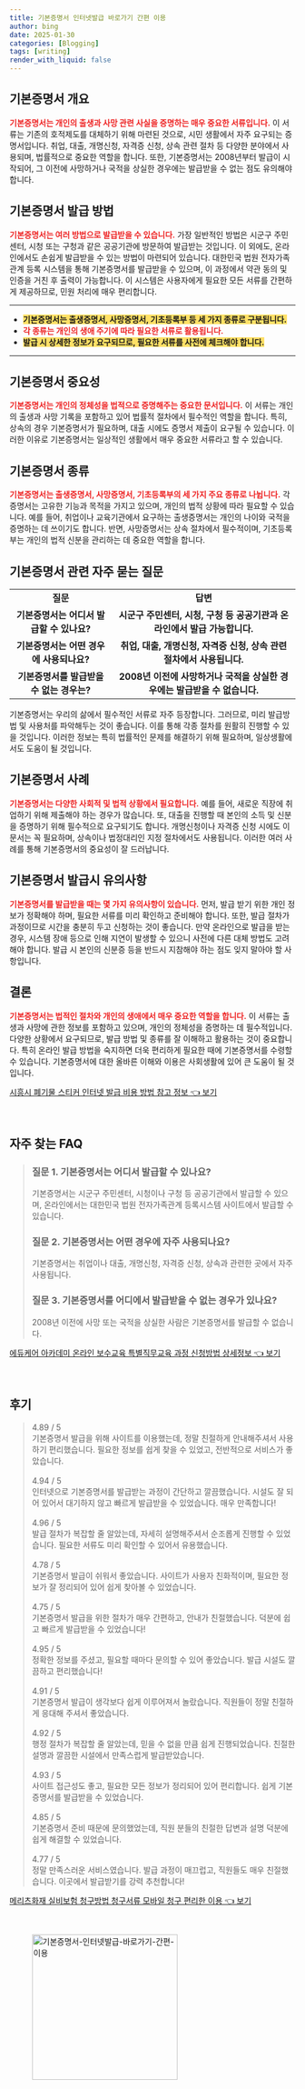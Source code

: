 ```yaml
---
title: 기본증명서 인터넷발급 바로가기 간편 이용
author: bing
date: 2025-01-30
categories: [Blogging]
tags: [writing]
render_with_liquid: false
---
```



<h2 id='기본증명서 개요'>기본증명서 개요</h2>

<p><b><span style="color: #ee2323;">기본증명서는 개인의 출생과 사망 관련 사실을 증명하는 매우 중요한 서류입니다.</span></b> 이 서류는 기존의 호적제도를 대체하기 위해 마련된 것으로, 시민 생활에서 자주 요구되는 증명서입니다. 취업, 대출, 개명신청, 자격증 신청, 상속 관련 절차 등 다양한 분야에서 사용되며, 법률적으로 중요한 역할을 합니다. 또한, 기본증명서는 2008년부터 발급이 시작되어, 그 이전에 사망하거나 국적을 상실한 경우에는 발급받을 수 없는 점도 유의해야 합니다.</p>

<h2 id='기본증명서 발급 방법'>기본증명서 발급 방법</h2>

<p><b><span style="color: #ee2323;">기본증명서는 여러 방법으로 발급받을 수 있습니다.</span></b> 가장 일반적인 방법은 시군구 주민센터, 시청 또는 구청과 같은 공공기관에 방문하여 발급받는 것입니다. 이 외에도, 온라인에서도 손쉽게 발급받을 수 있는 방법이 마련되어 있습니다. 대한민국 법원 전자가족관계 등록 시스템을 통해 기본증명서를 발급받을 수 있으며, 이 과정에서 약관 동의 및 인증을 거친 후 출력이 가능합니다. 이 시스템은 사용자에게 필요한 모든 서류를 간편하게 제공하므로, 민원 처리에 매우 편리합니다.</p>

<hr />

<ul>
    <li><b><span style="background-color: #ffe066;">기본증명서는 출생증명서, 사망증명서, 기초등록부 등 세 가지 종류로 구분됩니다.</span></b></li>
    <li><b><span style="color: #ee2323;">각 종류는 개인의 생애 주기에 따라 필요한 서류로 활용됩니다.</span></b></li>
    <li><b><span style="background-color: #ffe066;">발급 시 상세한 정보가 요구되므로, 필요한 서류를 사전에 체크해야 합니다.</span></b></li>
</ul>

<hr />

<h2 id='기본증명서 중요성'>기본증명서 중요성</h2>

<p><b><span style="color: #ee2323;">기본증명서는 개인의 정체성을 법적으로 증명해주는 중요한 문서입니다.</span></b> 이 서류는 개인의 출생과 사망 기록을 포함하고 있어 법률적 절차에서 필수적인 역할을 합니다. 특히, 상속의 경우 기본증명서가 필요하며, 대출 시에도 증명서 제출이 요구될 수 있습니다. 이러한 이유로 기본증명서는 일상적인 생활에서 매우 중요한 서류라고 할 수 있습니다.</p>

<h2 id='기본증명서 종류'>기본증명서 종류</h2>

<p><b><span style="color: #ee2323;">기본증명서는 출생증명서, 사망증명서, 기초등록부의 세 가지 주요 종류로 나뉩니다.</span></b> 각 증명서는 고유한 기능과 목적을 가지고 있으며, 개인의 법적 상황에 따라 필요할 수 있습니다. 예를 들어, 취업이나 교육기관에서 요구하는 출생증명서는 개인의 나이와 국적을 증명하는 데 쓰이기도 합니다. 반면, 사망증명서는 상속 절차에서 필수적이며, 기초등록부는 개인의 법적 신분을 관리하는 데 중요한 역할을 합니다.</p>

<h2 id='기본증명서 관련 자주 묻는 질문'>기본증명서 관련 자주 묻는 질문</h2>

<table>
    <tr>
        <td style="text-align: center; height: 17px;"><b>질문</b></td>
        <td style="text-align: center; height: 17px;"><b>답변</b></td>
    </tr>
    <tr>
        <td style="text-align: center; height: 17px;"><b>기본증명서는 어디서 발급할 수 있나요?</b></td>
        <td style="text-align: center; height: 17px;"><b>시군구 주민센터, 시청, 구청 등 공공기관과 온라인에서 발급 가능합니다.</b></td>
    </tr>
    <tr>
        <td style="text-align: center; height: 17px;"><b>기본증명서는 어떤 경우에 사용되나요?</b></td>
        <td style="text-align: center; height: 17px;"><b>취업, 대출, 개명신청, 자격증 신청, 상속 관련 절차에서 사용됩니다.</b></td>
    </tr>
    <tr>
        <td style="text-align: center; height: 17px;"><b>기본증명서를 발급받을 수 없는 경우는?</b></td>
        <td style="text-align: center; height: 17px;"><b>2008년 이전에 사망하거나 국적을 상실한 경우에는 발급받을 수 없습니다.</b></td>
    </tr>
</table>

<p>기본증명서는 우리의 삶에서 필수적인 서류로 자주 등장합니다. 그러므로, 미리 발급방법 및 사용처를 파악해두는 것이 좋습니다. 이를 통해 각종 절차를 원활히 진행할 수 있을 것입니다. 이러한 정보는 특히 법률적인 문제를 해결하기 위해 필요하며, 일상생활에서도 도움이 될 것입니다.</p>

<h2 id='기본증명서 사례'>기본증명서 사례</h2>

<p><b><span style="color: #ee2323;">기본증명서는 다양한 사회적 및 법적 상황에서 필요합니다.</span></b> 예를 들어, 새로운 직장에 취업하기 위해 제출해야 하는 경우가 많습니다. 또, 대출을 진행할 때 본인의 소득 및 신분을 증명하기 위해 필수적으로 요구되기도 합니다. 개명신청이나 자격증 신청 시에도 이 문서는 꼭 필요하며, 상속이나 법정대리인 지정 절차에서도 사용됩니다. 이러한 여러 사례를 통해 기본증명서의 중요성이 잘 드러납니다.</p>

<h2 id='기본증명서 발급시 유의사항'>기본증명서 발급시 유의사항</h2>

<p><b><span style="color: #ee2323;">기본증명서를 발급받을 때는 몇 가지 유의사항이 있습니다.</span></b> 먼저, 발급 받기 위한 개인 정보가 정확해야 하며, 필요한 서류를 미리 확인하고 준비해야 합니다. 또한, 발급 절차가 과정이므로 시간을 충분히 두고 신청하는 것이 좋습니다. 만약 온라인으로 발급을 받는 경우, 시스템 장애 등으로 인해 지연이 발생할 수 있으니 사전에 다른 대체 방법도 고려해야 합니다. 발급 시 본인의 신분증 등을 반드시 지참해야 하는 점도 잊지 말아야 할 사항입니다.</p>

<h2 id='결론'>결론</h2>

<p><b><span style="color: #ee2323;">기본증명서는 법적인 절차와 개인의 생애에서 매우 중요한 역할을 합니다.</span></b> 이 서류는 출생과 사망에 관한 정보를 포함하고 있으며, 개인의 정체성을 증명하는 데 필수적입니다. 다양한 상황에서 요구되므로, 발급 방법 및 종류를 잘 이해하고 활용하는 것이 중요합니다. 특히 온라인 발급 방법을 숙지하면 더욱 편리하게 필요한 때에 기본증명서를 수령할 수 있습니다. 기본증명서에 대한 올바른 이해와 이용은 사회생활에 있어 큰 도움이 될 것입니다.</p>


<p><a class="click-button" title="시흥시 폐기물 스티커 인터넷 발급 비용 방법 참고 정보" href="https://purplelist.github.io/posts/%EC%8B%9C%ED%9D%A5%EC%8B%9C-%ED%8F%90%EA%B8%B0%EB%AC%BC-%EC%8A%A4%ED%8B%B0%EC%BB%A4-%EC%9D%B8%ED%84%B0%EB%84%B7-%EB%B0%9C%EA%B8%89-%EB%B9%84%EC%9A%A9-%EB%B0%A9%EB%B2%95-%EC%B0%B8%EA%B3%A0-%EC%A0%95%EB%B3%B4/" rel="dofollow">시흥시 폐기물 스티커 인터넷 발급 비용 방법 참고 정보 👈 보기</a></p><br>
<h2 id='자주_찾는_FAQ'>자주 찾는 FAQ</h2>
<div itemscope="" itemtype="https://schema.org/FAQPage"> 
<blockquote> 
<div itemscope="" itemprop="mainEntity" itemtype="https://schema.org/Question"> 
<h3 itemprop="name">질문 1. 기본증명서는 어디서 발급할 수 있나요?</h3> 
<div itemscope="" itemprop="acceptedAnswer" itemtype="https://schema.org/Answer"> 
<span itemprop="text"> 
<p>기본증명서는 시군구 주민센터, 시청이나 구청 등 공공기관에서 발급할 수 있으며, 온라인에서는 대한민국 법원 전자가족관계 등록시스템 사이트에서 발급할 수 있습니다.</p> 
</span> 
</div> 
</div> 

<div itemscope="" itemprop="mainEntity" itemtype="https://schema.org/Question"> 
<h3 itemprop="name">질문 2. 기본증명서는 어떤 경우에 자주 사용되나요?</h3> 
<div itemscope="" itemprop="acceptedAnswer" itemtype="https://schema.org/Answer"> 
<span itemprop="text"> 
<p>기본증명서는 취업이나 대출, 개명신청, 자격증 신청, 상속과 관련한 곳에서 자주 사용됩니다.</p> 
</span> 
</div> 
</div> 

<div itemscope="" itemprop="mainEntity" itemtype="https://schema.org/Question"> 
<h3 itemprop="name">질문 3. 기본증명서를 어디에서 발급받을 수 없는 경우가 있나요?</h3> 
<div itemscope="" itemprop="acceptedAnswer" itemtype="https://schema.org/Answer"> 
<span itemprop="text"> 
<p>2008년 이전에 사망 또는 국적을 상실한 사람은 기본증명서를 발급할 수 없습니다.</p> 
</span> 
</div> 
</div> 
</blockquote> 
</div>
<p><a class="click-button" title="에듀케어 아카데미 온라인 보수교육 특별직무교육 과정 신청방법 상세정보" href="https://purplelist.github.io/posts/%EC%97%90%EB%93%80%EC%BC%80%EC%96%B4-%EC%95%84%EC%B9%B4%EB%8D%B0%EB%AF%B8-%EC%98%A8%EB%9D%BC%EC%9D%B8-%EB%B3%B4%EC%88%98%EA%B5%90%EC%9C%A1-%ED%8A%B9%EB%B3%84%EC%A7%81%EB%AC%B4%EA%B5%90%EC%9C%A1-%EA%B3%BC%EC%A0%95-%EC%8B%A0%EC%B2%AD%EB%B0%A9%EB%B2%95-%EC%83%81%EC%84%B8%EC%A0%95%EB%B3%B4/" rel="dofollow">에듀케어 아카데미 온라인 보수교육 특별직무교육 과정 신청방법 상세정보 👈 보기</a></p><br>
<h2 id='후기'>후기</h2>
<div itemscope itemtype="https://schema.org/Product">
  <blockquote>
  <div itemprop="review" itemscope itemtype="https://schema.org/Review">
      <div itemprop="reviewRating" itemscope itemtype="https://schema.org/Rating"> <span itemprop="ratingValue">4.89</span> / <span itemprop="bestRating">5</span> </div>
      <span itemprop="reviewBody">기본증명서 발급을 위해 사이트를 이용했는데, 정말 친절하게 안내해주셔서 사용하기 편리했습니다. 필요한 정보를 쉽게 찾을 수 있었고, 전반적으로 서비스가 좋았습니다.</span>
  </div>
  <br>
  <div itemprop="review" itemscope itemtype="https://schema.org/Review">
      <div itemprop="reviewRating" itemscope itemtype="https://schema.org/Rating"> <span itemprop="ratingValue">4.94</span> / <span itemprop="bestRating">5</span> </div>
      <span itemprop="reviewBody">인터넷으로 기본증명서를 발급받는 과정이 간단하고 깔끔했습니다. 시설도 잘 되어 있어서 대기하지 않고 빠르게 발급받을 수 있었습니다. 매우 만족합니다!</span>
  </div>
  <br>
  <div itemprop="review" itemscope itemtype="https://schema.org/Review">
      <div itemprop="reviewRating" itemscope itemtype="https://schema.org/Rating"> <span itemprop="ratingValue">4.96</span> / <span itemprop="bestRating">5</span> </div>
      <span itemprop="reviewBody">발급 절차가 복잡할 줄 알았는데, 자세히 설명해주셔서 순조롭게 진행할 수 있었습니다. 필요한 서류도 미리 확인할 수 있어서 유용했습니다.</span>
  </div>
  <br>
  <div itemprop="review" itemscope itemtype="https://schema.org/Review">
      <div itemprop="reviewRating" itemscope itemtype="https://schema.org/Rating"> <span itemprop="ratingValue">4.78</span> / <span itemprop="bestRating">5</span> </div>
      <span itemprop="reviewBody">기본증명서 발급이 쉬워서 좋았습니다. 사이트가 사용자 친화적이며, 필요한 정보가 잘 정리되어 있어 쉽게 찾아볼 수 있었습니다.</span>
  </div>
  <br>
  <div itemprop="review" itemscope itemtype="https://schema.org/Review">
      <div itemprop="reviewRating" itemscope itemtype="https://schema.org/Rating"> <span itemprop="ratingValue">4.75</span> / <span itemprop="bestRating">5</span> </div>
      <span itemprop="reviewBody">기본증명서 발급을 위한 절차가 매우 간편하고, 안내가 친절했습니다. 덕분에 쉽고 빠르게 발급받을 수 있었습니다!</span>
  </div>
  <br>
  <div itemprop="review" itemscope itemtype="https://schema.org/Review">
      <div itemprop="reviewRating" itemscope itemtype="https://schema.org/Rating"> <span itemprop="ratingValue">4.95</span> / <span itemprop="bestRating">5</span> </div>
      <span itemprop="reviewBody">정확한 정보를 주셨고, 필요할 때마다 문의할 수 있어 좋았습니다. 발급 시설도 깔끔하고 편리했습니다!</span>
  </div>
  <br>
  <div itemprop="review" itemscope itemtype="https://schema.org/Review">
      <div itemprop="reviewRating" itemscope itemtype="https://schema.org/Rating"> <span itemprop="ratingValue">4.91</span> / <span itemprop="bestRating">5</span> </div>
      <span itemprop="reviewBody">기본증명서 발급이 생각보다 쉽게 이루어져서 놀랐습니다. 직원들이 정말 친절하게 응대해 주셔서 좋았습니다.</span>
  </div>
  <br>
  <div itemprop="review" itemscope itemtype="https://schema.org/Review">
      <div itemprop="reviewRating" itemscope itemtype="https://schema.org/Rating"> <span itemprop="ratingValue">4.92</span> / <span itemprop="bestRating">5</span> </div>
      <span itemprop="reviewBody">행정 절차가 복잡할 줄 알았는데, 믿을 수 없을 만큼 쉽게 진행되었습니다. 친절한 설명과 깔끔한 시설에서 만족스럽게 발급받았습니다.</span>
  </div>
  <br>
  <div itemprop="review" itemscope itemtype="https://schema.org/Review">
      <div itemprop="reviewRating" itemscope itemtype="https://schema.org/Rating"> <span itemprop="ratingValue">4.93</span> / <span itemprop="bestRating">5</span> </div>
      <span itemprop="reviewBody">사이트 접근성도 좋고, 필요한 모든 정보가 정리되어 있어 편리합니다. 쉽게 기본증명서를 발급받을 수 있었습니다.</span>
  </div>
  <br>
  <div itemprop="review" itemscope itemtype="https://schema.org/Review">
      <div itemprop="reviewRating" itemscope itemtype="https://schema.org/Rating"> <span itemprop="ratingValue">4.85</span> / <span itemprop="bestRating">5</span> </div>
      <span itemprop="reviewBody">기본증명서 준비 때문에 문의했었는데, 직원 분들의 친절한 답변과 설명 덕분에 쉽게 해결할 수 있었습니다.</span>
  </div>
  <br>
  <div itemprop="review" itemscope itemtype="https://schema.org/Review">
      <div itemprop="reviewRating" itemscope itemtype="https://schema.org/Rating"> <span itemprop="ratingValue">4.77</span> / <span itemprop="bestRating">5</span> </div>
      <span itemprop="reviewBody">정말 만족스러운 서비스였습니다. 발급 과정이 매끄럽고, 직원들도 매우 친절했습니다. 이곳에서 발급받기를 강력 추천합니다!</span>
  </div>
  </blockquote>
</div>
<p><a class="click-button" title="메리츠화재 실비보험 청구방법 청구서류 모바일 청구 편리한 이용" href="https://purplelist.github.io/posts/%EB%A9%94%EB%A6%AC%EC%B8%A0%ED%99%94%EC%9E%AC-%EC%8B%A4%EB%B9%84%EB%B3%B4%ED%97%98-%EC%B2%AD%EA%B5%AC%EB%B0%A9%EB%B2%95-%EC%B2%AD%EA%B5%AC%EC%84%9C%EB%A5%98-%EB%AA%A8%EB%B0%94%EC%9D%BC-%EC%B2%AD%EA%B5%AC-%ED%8E%B8%EB%A6%AC%ED%95%9C-%EC%9D%B4%EC%9A%A9/" rel="dofollow">메리츠화재 실비보험 청구방법 청구서류 모바일 청구 편리한 이용 👈 보기</a></p><br>
<figure class="image"><img src="https://purplelist.github.io/assets/img/thumbnail/기본증명서-인터넷발급-바로가기-간편-이용.webp" alt="기본증명서-인터넷발급-바로가기-간편-이용" width="256" height="256"></figure>